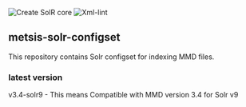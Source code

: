 ![Create SolR core](https://img.shields.io/github/workflow/status/magnarem/metsis-solr-configset/solr/master)
![Xml-lint](https://img.shields.io/github/workflow/status/magnarem/metsis-solr-configset/xmllint/master)

## metsis-solr-configset
This repository contains Solr configset for indexing MMD files.

### latest version
v3.4-solr9 - This means Compatible with MMD version 3.4 for Solr v9

